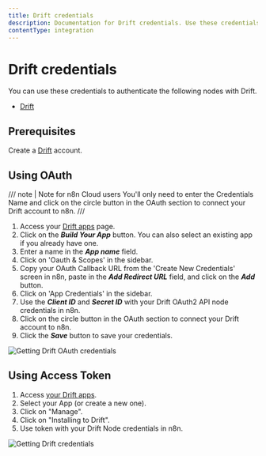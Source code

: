 ```yaml
---
title: Drift credentials
description: Documentation for Drift credentials. Use these credentials to authenticate Drift in n8n, a workflow automation platform.
contentType: integration
---
```


# Drift credentials

You can use these credentials to authenticate the following nodes with Drift.

- [Drift](/integrations/builtin/app-nodes/n8n-nodes-base.drift/)

## Prerequisites

Create a [Drift](https://www.drift.com/) account.

## Using OAuth

/// note | Note for n8n Cloud users
You'll only need to enter the Credentials Name and click on the circle button in the OAuth section to connect your Drift account to n8n.
///

1. Access your [Drift apps](https://dev.drift.com/apps) page.
2. Click on the ***Build Your App*** button. You can also select an existing app if you already have one.
3. Enter a name in the ***App name*** field.
4. Click on 'Oauth & Scopes' in the sidebar.
5. Copy your OAuth Callback URL from the 'Create New Credentials' screen in n8n, paste in the ***Add Redirect URL*** field, and click on the ***Add*** button.
6. Click on 'App Credentials' in the sidebar.
7. Use the ***Client ID*** and ***Secret ID*** with your Drift OAuth2 API node credentials in n8n.
8. Click on the circle button in the OAuth section to connect your Drift account to n8n.
9. Click the ***Save*** button to save your credentials.

![Getting Drift OAuth credentials](/_images/integrations/builtin/credentials/drift/using-oauth.gif)


## Using Access Token

1. Access [your Drift apps](https://dev.drift.com/apps).
2. Select your App (or create a new one).
3. Click on "Manage".
4. Click on "Installing to Drift".
5. Use token with your Drift Node credentials in n8n.

![Getting Drift credentials](/_images/integrations/builtin/credentials/drift/using-access-token.gif)

